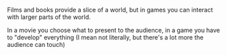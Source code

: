 Films and books provide a slice of a world, but in games you can interact with larger parts of the world.

In a movie you choose what to present to the audience, in a game you have to "develop" everything (I mean not literally, but there's a lot more the audience can touch)
